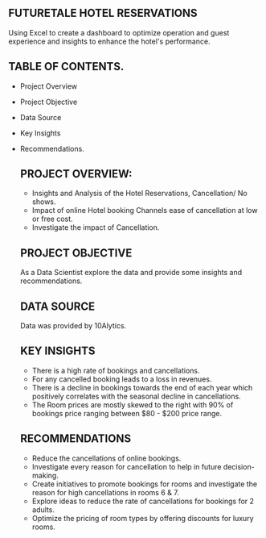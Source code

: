## FUTURETALE HOTEL RESERVATIONS
Using Excel to create a dashboard to optimize operation and guest experience and insights to enhance the hotel's performance.

## TABLE OF CONTENTS.
- Project Overview
- Project Objective
- Data Source
- Key Insights
- Recommendations.


  ## PROJECT OVERVIEW:
  - Insights and Analysis of the Hotel Reservations, Cancellation/ No shows.
  - Impact of online Hotel booking Channels ease of cancellation at low or free cost.
  - Investigate the impact of Cancellation.
    
 
  ## PROJECT OBJECTIVE
  As a Data Scientist explore the data and provide some insights and recommendations.
  

  ## DATA SOURCE
  Data was provided by 10Alytics.
  
  
  ## KEY INSIGHTS
  - There is a high rate of bookings and cancellations.
  - For any cancelled booking leads to a loss in revenues.
  - There is a decline in bookings towards the end of each year which positively correlates with the seasonal decline in cancellations.
  - The Room prices are mostly skewed to the right with 90% of bookings price ranging between $80 - $200 price range.


  ## RECOMMENDATIONS
  - Reduce the cancellations of online bookings.
  - Investigate every reason for cancellation to help in future decision-making.
  - Create initiatives to promote bookings for rooms and investigate the reason for high cancellations  in rooms 6     & 7.
  - Explore ideas to reduce the rate of cancellations for bookings for 2 adults.
  - Optimize the pricing of room types by offering discounts for luxury rooms.
